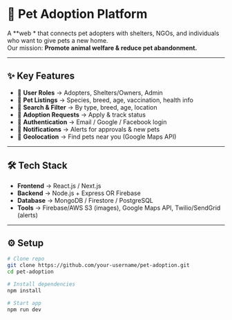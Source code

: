 # 🐾 Pet Adoption Platform

A **web * that connects pet adopters with shelters, NGOs, and individuals who want to give pets a new home.  
Our mission: **Promote animal welfare & reduce pet abandonment.**

---

## ✨ Key Features

- 👤 **User Roles** → Adopters, Shelters/Owners, Admin  
- 🐶 **Pet Listings** → Species, breed, age, vaccination, health info  
- 🔎 **Search & Filter** → By type, breed, age, location  
- 📝 **Adoption Requests** → Apply & track status  
- 🔐 **Authentication** → Email / Google / Facebook login  
- 🔔 **Notifications** → Alerts for approvals & new pets  
- 📍 **Geolocation** → Find pets near you (Google Maps API)  

---

## 🛠️ Tech Stack

- **Frontend** → React.js / Next.js  
- **Backend** → Node.js + Express OR Firebase  
- **Database** → MongoDB / Firestore / PostgreSQL  
- **Tools** → Firebase/AWS S3 (images), Google Maps API, Twilio/SendGrid (alerts)  

---

## ⚙️ Setup

```bash
# Clone repo
git clone https://github.com/your-username/pet-adoption.git
cd pet-adoption

# Install dependencies
npm install

# Start app
npm run dev

